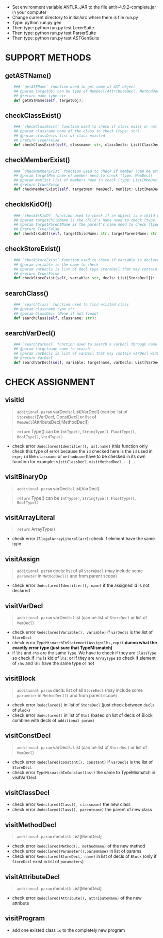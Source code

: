 - Set environment variable ANTLR_JAR to the file antlr-4.9.2-complete.jar in your computer
- Change current directory to initial/src where there is file run.py
- Type: python run.py gen
- Then type: python run.py test LexerSuite
- Then type: python run.py test ParserSuite
- Then type: python run.py test ASTGenSuite

# SUPPORT METHODS

## getASTName()

```python
    ### `getASTName` function used to get name of AST object
    ## @param targetObj can be type of MemDecl(AttributeDecl, MethodDecl) or StoreDecl(ConstDecl, VarDecl)
    ## @return name type str
    def getASTName(self, targetObj):
```

## checkClassExist()

```python
    ### `checkClassExist` function used to check if class exist or not
    ## @param classname name of the class to check (type: str)
    ## @param classDecls list of class existed
    ## @return True/False
    def checkClassExist(self, classname: str, classDecls: List[ClassDecl]):
```

## checkMemberExist()

```python
    ### `checkMemberExist` function used to check if member (can be attribute or method) exist within a class
    ## @param targetMem name of member need to check (type: MemDecl)
    ## @param memlist list of members need to check (type: List[MemDecl])
    ## @return True/False
    def checkMemberExist(self, targetMem: MemDecl, memlist: List[MemDecl]):
```

## checkIsKidOf()

```python
    ### `checkIsKidOf` function used to check if an object is a child of another by query bottom down
    ## @param targetChildName is the child's name need to check (type: str)
    ## @param targetParentName is the parent's name need to check (type: str)
    ## @return True/False
    def checkIsKidOf(self, targetChildName: str, targetParentName: str):
```

## checkStoreExist()

```python
    ### `checkStoreExist` function used to check if variable is declared within a block scope
    ## @param variable is the name to check
    ## @param varDecls is list of decl type StoreDecl that may contain variable
    ## @return True/False
    def checkStoreExist(self, variable: str, decls: List[StoreDecl]):
```

## searchClass()

```python
    ### `searchClass` function used to find existed class
    ## @param classname type str
    ## @param ClassDecl (None if not found)
    def searchClass(self, classname: str):
```

## searchVarDecl()

```python
    ### `searchVarDecl` function used to search a varDecl through name
    ## @param targetname name to search
    ## @param varDecls is list of varDecl that may contain varDecl with targetname
    ## @return VarDecl
    def searchVarDecl(self, variable: targetname, varDecls: List[VarDecl]):
```

# CHECK ASSIGNMENT

## visitId

> `additional param` varDecls: List[VarDecl] (can be list of `StoreDecl`[VarDecl, ConstDecl] or list of `MemDecl`[AttributeDecl,MethodDecl])

> `return` Type() can be `IntType()`, `StringType()`, `FloatType()`, `BoolType()`, `VoidType()`

- check error `Undeclared(Identifier(), ast.name)` (this function only check this type of error because the `id` checked here is the `id` used in `expr`; `id` like `classname` or `methodname` have to be checked in its own function for example: `visitClassDecl`, `visitMethodDecl`, ... )

## visitBinaryOp

> `additional param` varDecls: List[VarDecl]

> `return` Type() can be `IntType()`, `StringType()`, `FloatType()`, `BoolType()`

## visitArrayLiteral

> `return` ArrayType()

- check error `IllegalArrayLiteral(arr)`: check if element have the same type

## visitAssign

> `additional param` decls: list of all `StoreDecl` (may include some `parameter` in `MethodDecl()` and from parent scope)

- check error `Undeclared(Identifier(), name)` if the assigned id is not declared

## visitVarDecl

> `additional param` varDecls: List (can be list of `StoreDecl` or list of `MemDecl`)

- check error `Redeclared(Variable(), variable)` if `varDecls` is the list of `StoreDecl`
- check error `TypeMismatchInStatement(Assign(lhs,exp))` **dunno what the exactly error type (just sure that TypeMismatch)**
- if `lhs` and `rhs` are the same `Type`. We have to check if they are `ClassType` so check if `rhs` is kid of `lhs`; or if they are `ArrayType` so check if element of `rhs` and `lhs` have the same type or not

## visitBlock

> `additional param` decls: list of all `StoreDecl` (may include some `parameter` in `MethodDecl()` and from parent scope)

- check error `Redeclared()` in list of `StoreDecl` (just check between `decls` of `Block`)
- check error `Undeclared()` in list of `Stmt` (based on list of decls of Block combine with decls of `additional param`)

## visitConstDecl

> `additional param` varDecls: List (can be list of `StoreDecl` or list of `MemDecl`)

- check error `Redeclared(Constant(), constant)` if `varDecls` is the list of `StoreDecl`
- check error `TypeMismatchInConstant(ast)` the same to TypeMismatch in visitVarDecl

## visitClassDecl

- check error `Redeclared(Class(), classname)` the new class
- check error `Undeclared(Class(), parentname)` the parent of new class

## visitMethodDecl

> `additional param` memList: List[MemDecl]

- check error `Redeclared(Method(), methodName)` of the new method
- check error `Redeclared(Parameter(),paramName)` in list of params
- check error `Redeclared(StoreDecl, name)` in list of decls of `Block` (only if `StoreDecl` exist in list of `parameters`)

## visitAttributeDecl

> `additional param` memList: List[MemDecl]

- check error `Redeclared(Attribute(), attributeName)` of the new attribute

## visitProgram

- add one existed class `io` to the completely new program

